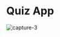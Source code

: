 # Quiz App

![capture-3](https://github.com/franpautt27/quiz-app-flutter/assets/58583172/99823661-ea5e-4371-93d7-82d9250ca462)
